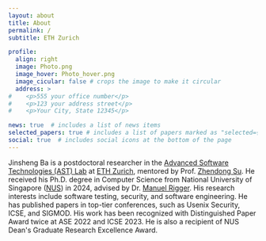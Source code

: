 ```yaml
---
layout: about
title: About
permalink: /
subtitle: ETH Zurich

profile:
  align: right
  image: Photo.png
  image_hover: Photo_hover.png
  image_cicular: false # crops the image to make it circular
  address: >
#    <p>555 your office number</p>
#    <p>123 your address street</p>
#    <p>Your City, State 12345</p>

news: true  # includes a list of news items
selected_papers: true # includes a list of papers marked as "selected={true}"
social: true  # includes social icons at the bottom of the page
---
```


Jinsheng Ba is a postdoctoral researcher in the [Advanced Software Technologies (AST) Lab](https://ast.ethz.ch/) at [ETH Zurich](https://www.ethz.ch/en.html), mentored by Prof. [Zhendong Su](https://people.inf.ethz.ch/suz/). He received his Ph.D. degree in Computer Science from National University of Singapore ([NUS](https://www.nus.edu.sg/)) in 2024, advised by Dr. [Manuel Rigger](https://www.manuelrigger.at/). His research interests include software testing, security, and software engineering. He has published papers in top-tier conferences, such as Usenix Security, ICSE, and SIGMOD. His work has been recognized with Distinguished Paper Award twice at ASE 2022 and ICSE 2023. He is also a recipient of NUS Dean's Graduate Research Excellence Award.